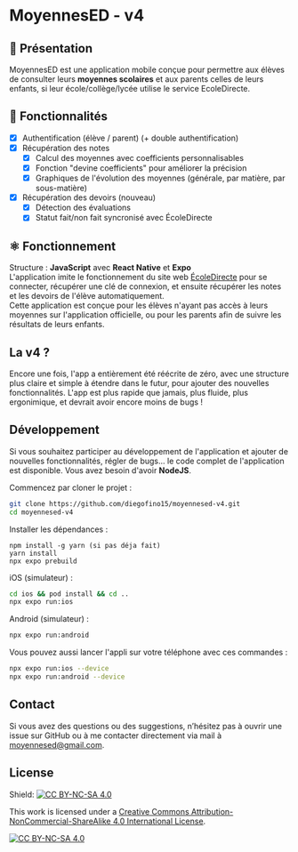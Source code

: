 # MoyennesED - v4

## 📖 Présentation
MoyennesED est une application mobile conçue pour permettre aux élèves de consulter leurs **moyennes scolaires** et aux parents celles de leurs enfants, si leur école/collège/lycée utilise le service EcoleDirecte.

## 🚀 Fonctionnalités
- [x] Authentification (élève / parent) (+ double authentification)
- [x] Récupération des notes
  - [x] Calcul des moyennes avec coefficients personnalisables
  - [x] Fonction "devine coefficients" pour améliorer la précision
  - [x] Graphiques de l'évolution des moyennes (générale, par matière, par sous-matière)
- [x] Récupération des devoirs (nouveau)
  - [x] Détection des évaluations
  - [x] Statut fait/non fait syncronisé avec ÉcoleDirecte

## ⚛️ Fonctionnement
Structure : **JavaScript** avec **React Native** et **Expo**  
L'application imite le fonctionnement du site web [ÉcoleDirecte](https://www.ecoledirecte.com) pour se connecter, récupérer une clé de connexion, et ensuite récupérer les notes et les devoirs de l'élève automatiquement.  
Cette application est conçue pour les élèves n'ayant pas accès à leurs moyennes sur l'application officielle, ou pour les parents afin de suivre les résultats de leurs enfants.

## La v4 ?
Encore une fois, l'app a entièrement été réécrite de zéro, avec une structure plus claire et simple à étendre dans le futur, pour ajouter des nouvelles fonctionnalités. L'app est plus rapide que jamais, plus fluide, plus ergonimique, et devrait avoir encore moins de bugs !

## Développement
Si vous souhaitez participer au développement de l'application et ajouter de nouvelles fonctionnalités, régler de bugs... le code complet de l'application est disponible.
Vous avez besoin d'avoir **NodeJS**.

Commencez par cloner le projet :
```bash
git clone https://github.com/diegofino15/moyennesed-v4.git
cd moyennesed-v4
```

Installer les dépendances :
```
npm install -g yarn (si pas déja fait)
yarn install
npx expo prebuild
```

iOS (simulateur) :
```bash
cd ios && pod install && cd ..
npx expo run:ios
```

Android (simulateur) :
```bash
npx expo run:android
```

Vous pouvez aussi lancer l'appli sur votre téléphone avec ces commandes :
```bash
npx expo run:ios --device
npx expo run:android --device
```

## Contact
Si vous avez des questions ou des suggestions, n’hésitez pas à ouvrir une issue sur GitHub ou à me contacter directement via mail à moyennesed@gmail.com.

## License
Shield: [![CC BY-NC-SA 4.0][cc-by-nc-sa-shield]][cc-by-nc-sa]

This work is licensed under a
[Creative Commons Attribution-NonCommercial-ShareAlike 4.0 International License][cc-by-nc-sa].

[![CC BY-NC-SA 4.0][cc-by-nc-sa-image]][cc-by-nc-sa]

[cc-by-nc-sa]: http://creativecommons.org/licenses/by-nc-sa/4.0/
[cc-by-nc-sa-image]: https://licensebuttons.net/l/by-nc-sa/4.0/88x31.png
[cc-by-nc-sa-shield]: https://img.shields.io/badge/License-CC%20BY--NC--SA%204.0-lightgrey.svg
